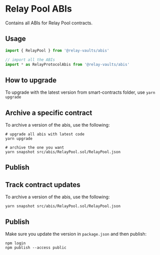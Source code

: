 # Relay Pool ABIs

Contains all ABIs for Relay Pool contracts.

## Usage

```js
import { RelayPool } from '@relay-vaults/abis'

// import all the ABIs
import * as RelayProtocolAbis from '@relay-vaults/abis'
```

## How to upgrade

To upgrade with the latest version from smart-contracts folder, use `yarn upgrade`

## Archive a specific contract

To archive a version of the abis, use the following:

```
# upgrade all abis with latest code
yarn upgrade

# archive the one you want
yarn snapshot src/abis/RelayPool.sol/RelayPool.json
```

## Publish

## Track contract updates

To archive a version of the abis, use the following:

```
yarn snapshot src/abis/RelayPool.sol/RelayPool.json
```

## Publish

Make sure you update the version in `package.json` and then publish:

```
npm login
npm publish --access public
```
